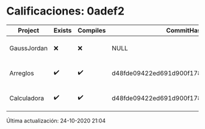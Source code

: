 # Calificaciones: 0adef2
|Project|Exists|Compiles|CommitHash|CommitDate|CheckDate|Comments|
|-|-|-|-|-|-|-|
|GaussJordan|❌|❌|NULL|NULL|24-10-2020 21:04:19|No se encontró el archivo en PracticasComputacionI/GaussJordan/GaussJordan.cpp|
|Arreglos|✔️|✔️|d48fde09422ed691d900f17891145c03effd2ec8|20-10-2020 00:33:45|20-10-2020 21:03:28|nan|
|Calculadora|✔️|✔️|d48fde09422ed691d900f17891145c03effd2ec8|20-10-2020 00:33:45|20-10-2020 21:03:26|nan|

Última actualización: 24-10-2020 21:04